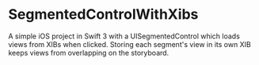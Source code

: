 # SegmentedControlWithXibs

A simple iOS project in Swift 3 with a UISegmentedControl which loads views from XIBs when clicked.  Storing
each segment's view in its own XIB keeps views from overlapping on the storyboard.
